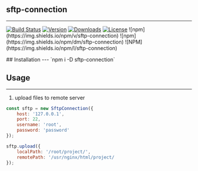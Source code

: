 ## sftp-connection
---
<p>
  <a href="https://travis-ci.org/Atinux/node-ftps"><img src="https://travis-ci.org/Atinux/node-ftps.svg?branch=master" alt="Build Status"></a>
  <a href="https://www.npmjs.com/package/ftps"><img src="https://img.shields.io/npm/v/ftps.svg" alt="Version"></a>
  <a href="https://www.npmjs.com/package/ftps"><img src="https://img.shields.io/npm/dt/ftps.svg" alt="Downloads"></a>
  <a href="https://www.npmjs.com/package/ftps"><img src="https://img.shields.io/npm/l/ftps.svg" alt="License"></a>
  ![npm](https://img.shields.io/npm/v/sftp-connection)
  ![npm](https://img.shields.io/npm/dm/sftp-connection)
  ![NPM](https://img.shields.io/npm/l/sftp-connection)
</p>
## Installation
---
`npm i -D sftp-connection`

## Usage
---
1. upload files to remote server
```js
const sftp = new SftpConnection({
    host: '127.0.0.1',
    port: 22,
    username: 'root',
    password: 'password'
});

sftp.upload({
    localPath: '/root/project/',
    remotePath: '/usr/nginx/html/project/
});
```
